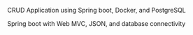 CRUD Application using Spring boot, Docker, and PostgreSQL

Spring boot with Web MVC, JSON, and database connectivity
